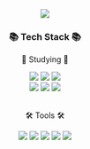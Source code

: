 <div align=center>
<img src="https://capsule-render.vercel.app/api?type=waving&color=gradient&customColorList=30&height=300&section=header&text=Lee%20Doha&fontSize=90" align=center>

<div align=center>
	<h3>📚 Tech Stack 📚</h3>
</div>

<div align="center">
  <p>📝 Studying 📝</p>
	<img src="https://img.shields.io/badge/Python-3776AB?style=flat&logo=python&logoColor=white"/>
  <img src="https://img.shields.io/badge/C-A8B9CC?style=flat&logo=C&logoColor=white" />
  <img src="https://img.shields.io/badge/C++-00599C?style=flat&logo=cplusplus&logoColor=white" />
  <br>
  <img src="https://img.shields.io/badge/HTML5-E34F26?style=flat&logo=HTML5&logoColor=white" />
  <img src="https://img.shields.io/badge/CSS3-1572B6?style=flat&logo=CSS3&logoColor=white" />
  <img src="https://img.shields.io/badge/Javascript-F7DF1E?style=flat&logo=javascript&logoColor=black"/>
</div>
<br>
<div align=center>
	<p>🛠 Tools 🛠</p>
</div>
<div align="center">
  <img src="https://img.shields.io/badge/Visual Studio Code-007ACC?style=flat&logo=visualstudiocode&logoColor=white"/>
  <img src="https://img.shields.io/badge/Xcode-147EFB?style=flat&logo=xcode&logoColor=white">
  <img src="https://img.shields.io/badge/Android Studio-3DDC84?style=flat&logo=androidstudio&logoColor=black">
  <img src="https://img.shields.io/badge/InteliJ-087CFA?style=flat&logo=intellijidea&logoColor=black">
  <img src="https://img.shields.io/badge/NGINX-009639?style=flat&logo=NGINX&logoColor=white" />
</div>
</div>
